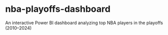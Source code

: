 # nba-playoffs-dashboard
An interactive Power BI dashboard analyzing top NBA players in the playoffs (2010–2024)
